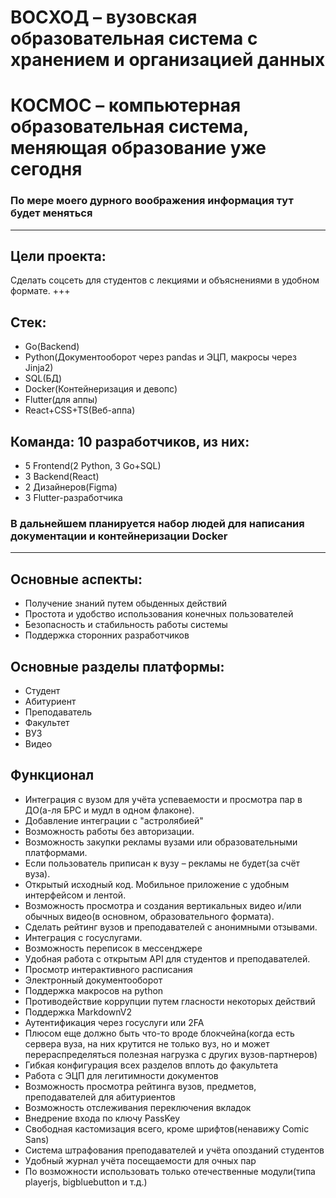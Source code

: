 # ВОСХОД – вузовская образовательная система с хранением и организацией данных
# КОСМОС – компьютерная образовательная система, меняющая образование уже сегодня

### По мере моего дурного воображения информация тут будет меняться
---
## Цели проекта:
Сделать соцсеть для студентов с лекциями и объяснениями в удобном формате. 
+++
## Стек:
- Go(Backend)
- Python(Документооборот через pandas и ЭЦП, макросы через Jinja2)
- SQL(БД)
- Docker(Контейнеризация и девопс)
- Flutter(для аппы)
- React+CSS+TS(Веб-аппа)

## Команда: 10 разработчиков, из них:
- 5 Frontend(2 Python, 3 Go+SQL)
- 3 Backend(React)
- 2 Дизайнеров(Figma)
- 3 Flutter-разработчика

### В дальнейшем планируется набор людей для написания документации и контейнеризации Docker
---
## Основные аспекты:
- Получение знаний путем обыденных действий
- Простота и удобство использования конечных пользователей
- Безопасность и стабильность работы системы
- Поддержка сторонних разработчиков

## Основные разделы платформы:
- Студент
- Абитуриент
- Преподаватель
- Факультет
- ВУЗ
- Видео

## Функционал
- Интеграция с вузом для учёта успеваемости и просмотра пар в ДО(а-ля БРС и мудл в одном флаконе).
- Добавление интеграции с "астролябией"
- Возможность работы без авторизации.
- Возможность закупки рекламы вузами или образовательными платформами. 
- Если пользователь приписан к вузу – рекламы не будет(за счёт вуза).
- Открытый исходный код. Мобильное приложение с удобным интерфейсом и лентой. 
- Возможность просмотра и создания вертикальных видео и/или обычных видео(в основном, образовательного формата). 
- Сделать рейтинг вузов и преподавателей с анонимными отзывами. 
- Интеграция с госуслугами.
- Возможность переписок в мессенджере
- Удобная работа с открытым API для студентов и преподавателей.
- Просмотр интерактивного расписания
- Электронный документооборот
- Поддержка макросов на python
- Противодействие коррупции путем гласности некоторых действий
- Поддержка MarkdownV2
- Аутентификация через госуслуги или 2FA
- Плюсом еще должно быть что-то вроде блокчейна(когда есть сервера вуза, на них крутится не только вуз, но и может перераспределяться полезная нагрузка с других вузов-партнеров)
- Гибкая конфигурация всех разделов вплоть до факультета
- Работа с ЭЦП для легитимности документов
- Возможность просмотра рейтинга вузов, предметов, преподавателей для абитуриентов
- Возможность отслеживания переключения вкладок
- Внедрение входа по ключу PassKey
- Свободная кастомизация всего, кроме шрифтов(ненавижу Comic Sans)
- Система штрафования преподавателей и учёта опозданий студентов
- Удобный журнал учёта посещаемости для очных пар
- По возможности использовать только отечественные модули(типа playerjs, bigbluebutton и т.д.)
